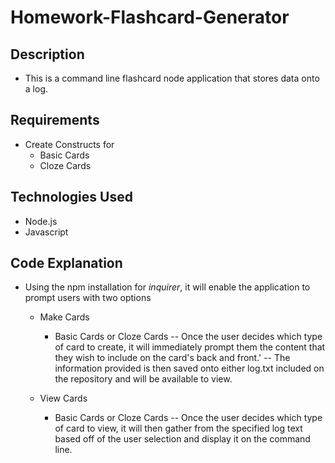 # Homework-Flashcard-Generator

## Description

- This is a command line flashcard node application that stores data onto a log.

## Requirements

- Create Constructs for
    - Basic Cards
    - Cloze Cards

## Technologies Used

- Node.js
- Javascript

## Code Explanation

- Using the npm installation for *inquirer*, it will enable the application to prompt users with two options

    - Make Cards
        - Basic Cards or Cloze Cards
            -- Once the user decides which type of card to create, it will immediately prompt them the content that they wish to include on the card's back and front.'
            -- The information provided is then saved onto either log.txt included on the repository and will be available to view.


    - View Cards
        - Basic Cards or Cloze Cards
            -- Once the user decides which type of card to view, it will then gather from the specified log text based off of the user selection and display it on the command line.

